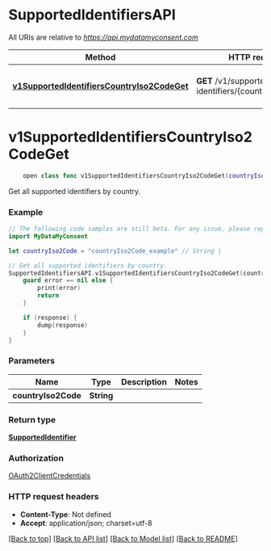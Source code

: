 # SupportedIdentifiersAPI

All URIs are relative to *https://api.mydatamyconsent.com*

Method | HTTP request | Description
------------- | ------------- | -------------
[**v1SupportedIdentifiersCountryIso2CodeGet**](SupportedIdentifiersAPI.md#v1supportedidentifierscountryiso2codeget) | **GET** /v1/supported-identifiers/{country_iso2_code} | Get all supported identifiers by country.


# **v1SupportedIdentifiersCountryIso2CodeGet**
```swift
    open class func v1SupportedIdentifiersCountryIso2CodeGet(countryIso2Code: String, completion: @escaping (_ data: SupportedIdentifier?, _ error: Error?) -> Void)
```

Get all supported identifiers by country.

### Example
```swift
// The following code samples are still beta. For any issue, please report via http://github.com/OpenAPITools/openapi-generator/issues/new
import MyDataMyConsent

let countryIso2Code = "countryIso2Code_example" // String | 

// Get all supported identifiers by country.
SupportedIdentifiersAPI.v1SupportedIdentifiersCountryIso2CodeGet(countryIso2Code: countryIso2Code) { (response, error) in
    guard error == nil else {
        print(error)
        return
    }

    if (response) {
        dump(response)
    }
}
```

### Parameters

Name | Type | Description  | Notes
------------- | ------------- | ------------- | -------------
 **countryIso2Code** | **String** |  | 

### Return type

[**SupportedIdentifier**](SupportedIdentifier.md)

### Authorization

[OAuth2ClientCredentials](../README.md#OAuth2ClientCredentials)

### HTTP request headers

 - **Content-Type**: Not defined
 - **Accept**: application/json; charset=utf-8

[[Back to top]](#) [[Back to API list]](../README.md#documentation-for-api-endpoints) [[Back to Model list]](../README.md#documentation-for-models) [[Back to README]](../README.md)

